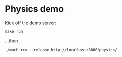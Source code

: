 # Physics demo

Kick off the demo server:

    make run

...then

    ./mach run --release http://localhost:8000/physics/